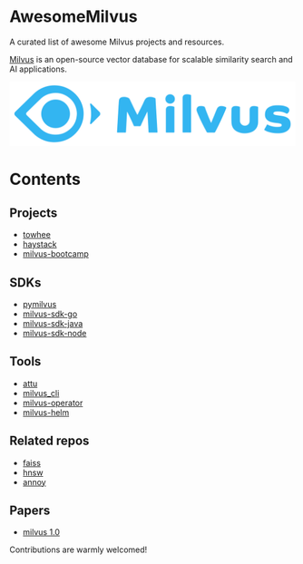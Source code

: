 # AwesomeMilvus

A curated list of awesome Milvus projects and resources.

[Milvus](https://github.com/milvus-io/milvus) is an open-source vector database for scalable similarity search and AI applications.

<img src="https://github.com/milvus-io/artwork/blob/master/horizontal/color/milvus-horizontal-color.png" alt="milvus-logo"/>

# Contents
  ## Projects
  -  [towhee](https://github.com/towhee-io/towhee)
  -  [haystack](https://github.com/deepset-ai/haystack)
  -  [milvus-bootcamp](https://github.com/milvus-io/bootcamp)
    
  ## SDKs 
  -  [pymilvus](https://github.com/milvus-io/pymilvus)
  -  [milvus-sdk-go](https://github.com/milvus-io/milvus-sdk-go)
  -  [milvus-sdk-java](https://github.com/milvus-io/milvus-sdk-java)
  -  [milvus-sdk-node](https://github.com/milvus-io/milvus-sdk-node)
    
  ## Tools
  -  [attu](https://github.com/zilliztech/attu)
  -  [milvus_cli](https://github.com/zilliztech/milvus_cli)
  -  [milvus-operator](https://github.com/milvus-io/milvus-operator)
  -  [milvus-helm](https://github.com/milvus-io/milvus-helm)

  ## Related repos
  -  [faiss](https://github.com/facebookresearch/faiss)
  -  [hnsw](https://github.com/nmslib/hnswlib)
  -  [annoy](https://github.com/spotify/annoy)
    
  ## Papers
  -  [milvus 1.0](https://dl.acm.org/doi/abs/10.1145/3448016.3457550)

Contributions are warmly welcomed!
